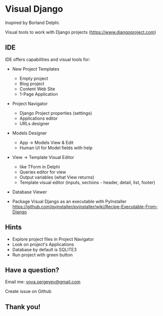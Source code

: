 # Visual Django

Inspired by Borland Delphi.

Visual tools to work with Django projects (https://www.djangoproject.com)

## IDE

IDE offers capabilities and visual tools for:

 * New Project Templates
   * Empty project
   * Blog project
   * Content Web Site
   * 1-Page Application
   
 * Project Navigator
   * Django Project properties (settings)
   * Applications editor
   * URLs designer
   
 * Models Designer
   * App -> Models View & Edit
   * Human UI for Model fields with help
   
 * View -> Template Visual Editor
   * like TForm in Delphi
   * Queries editor for view
   * Output variables (what View returns)
   * Template visual editor (inputs, sections - header, detail, list, footer)
   
 * Database Viewer
 
 * Package Visual Django as an executable with PyInstaller
 https://github.com/pyinstaller/pyinstaller/wiki/Recipe-Executable-From-Django


## Hints

 * Explore project files in Project Navigator
 * Look on project's Applications
 * Database by default is SQLITE3
 * Run project with green button

## Have a question?
 
 Email me: vova.sergeyev@gmail.com
 
 Create issue on Github
 
## Thank you!
